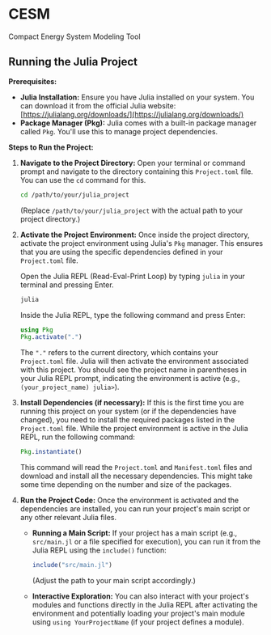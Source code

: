# CESM
Compact Energy System Modeling Tool

## Running the Julia Project

**Prerequisites:**

* **Julia Installation:** Ensure you have Julia installed on your system. You can download it from the official Julia website: [https://julialang.org/downloads/](https://julialang.org/downloads/)
* **Package Manager (Pkg):** Julia comes with a built-in package manager called `Pkg`. You'll use this to manage project dependencies.

**Steps to Run the Project:**

1. **Navigate to the Project Directory:** Open your terminal or command prompt and navigate to the directory containing this `Project.toml` file. You can use the `cd` command for this.

    ```bash
    cd /path/to/your/julia_project
    ```

    (Replace `/path/to/your/julia_project` with the actual path to your project directory.)

2. **Activate the Project Environment:** Once inside the project directory, activate the project environment using Julia's `Pkg` manager. This ensures that you are using the specific dependencies defined in your `Project.toml` file.

    Open the Julia REPL (Read-Eval-Print Loop) by typing `julia` in your terminal and pressing Enter.

    ```bash
    julia
    ```

    Inside the Julia REPL, type the following command and press Enter:

    ```julia
    using Pkg
    Pkg.activate(".")
    ```

    The `"."` refers to the current directory, which contains your `Project.toml` file. Julia will then activate the environment associated with this project. You should see the project name in parentheses in your Julia REPL prompt, indicating the environment is active (e.g., `(your_project_name) julia>`).

3.  **Install Dependencies (if necessary):** If this is the first time you are running this project on your system (or if the dependencies have changed), you need to install the required packages listed in the `Project.toml` file. While the project environment is active in the Julia REPL, run the following command:

    ```julia
    Pkg.instantiate()
    ```

    This command will read the `Project.toml` and `Manifest.toml` files and download and install all the necessary dependencies. This might take some time depending on the number and size of the packages.

4.  **Run the Project Code:** Once the environment is activated and the dependencies are installed, you can run your project's main script or any other relevant Julia files.

    * **Running a Main Script:** If your project has a main script (e.g., `src/main.jl` or a file specified for execution), you can run it from the Julia REPL using the `include()` function:

        ```julia
        include("src/main.jl")
        ```

        (Adjust the path to your main script accordingly.)

    * **Interactive Exploration:** You can also interact with your project's modules and functions directly in the Julia REPL after activating the environment and potentially loading your project's main module using `using YourProjectName` (if your project defines a module).
